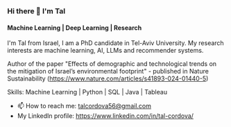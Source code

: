 ### Hi there 👋 I'm Tal
#### Machine Learning | Deep Learning | Research
I'm Tal from Israel, I am a PhD candidate in Tel-Aviv University.
My research interests are machine learning, AI, LLMs and recommender systems.

Author of the paper "Effects of demographic and technological trends on the mitigation of Israel’s environmental footprint" - published in Nature Sustainability (https://www.nature.com/articles/s41893-024-01440-5)

Skills: Machine Learning | Python | SQL | Java | Tableau

- 📫 How to reach me: talcordova56@gmail.com
- My LinkedIn profile: https://www.linkedin.com/in/tal-cordova/
<!--
**TalCordova/TalCordova** is a ✨ _special_ ✨ repository because its `README.md` (this file) appears on your GitHub profile.

Here are some ideas to get you started:


- 🌱 I’m currently learning ...
- 👯 I’m looking to collaborate on ...
- 🤔 I’m looking for help with ...
- 💬 Ask me about ...
- 📫 How to reach me: ...
- 😄 Pronouns: ...
- ⚡ Fun fact: ...
-->

